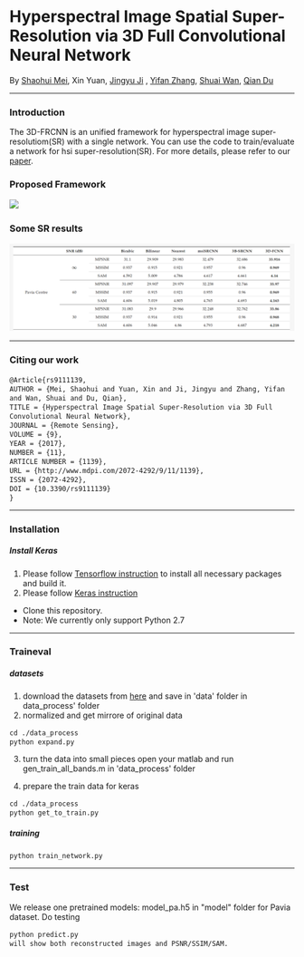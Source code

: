 # Hyperspectral Image Spatial Super-Resolution via 3D Full Convolutional Neural Network

By [Shaohui Mei](http://teacher.nwpu.edu.cn/en/meishaohui.html), Xin Yuan, [Jingyu Ji](https://github.com/JiJingYu) , [Yifan Zhang](http://teacher.nwpu.edu.cn/en/zhangyifan.html), [Shuai Wan](http://teacher.nwpu.edu.cn/en/wanshuai.html), [Qian Du](http://my.ece.msstate.edu/faculty/du/) 

---
### Introduction

The 3D-FRCNN is an unified framework for hyperspectral image super-resolutiom(SR) with a single network. You can use the code to train/evaluate a network for hsi super-resolution(SR). For more details, please refer to our [paper](http://www.mdpi.com/2072-4292/9/11/1139/htm).

### Proposed Framework
![](./figure/Proposed_Framework.png) 

### Some SR results 
![](./figure/Some_SR_results.png) 

---
### Citing our work
```
@Article{rs9111139,
AUTHOR = {Mei, Shaohui and Yuan, Xin and Ji, Jingyu and Zhang, Yifan and Wan, Shuai and Du, Qian},
TITLE = {Hyperspectral Image Spatial Super-Resolution via 3D Full Convolutional Neural Network},
JOURNAL = {Remote Sensing},
VOLUME = {9},
YEAR = {2017},
NUMBER = {11},
ARTICLE NUMBER = {1139},
URL = {http://www.mdpi.com/2072-4292/9/11/1139},
ISSN = {2072-4292},
DOI = {10.3390/rs9111139}
}
```
---
### Installation
##### Install Keras
1. Please follow [Tensorflow instruction](https://github.com/tensorflow/tensorflow) to install all necessary packages and build it.
2. Please follow [Keras instruction](https://github.com/keras-team/keras)

- Clone this repository. 
 - Note: We currently only support Python 2.7 

---
### Traineval

#####  datasets
1. download the datasets from [here](https://pan.baidu.com/s/1skW6MPv) and save in 'data' folder in data_process' folder
2. normalized and get mirrore of original data
```Shell
cd ./data_process
python expand.py
```
3. turn the data into small pieces
open your matlab and run gen_train_all_bands.m in 'data_process' folder

4. prepare the train data for keras
```Shell
cd ./data_process
python get_to_train.py
```
##### training
```Shell
python train_network.py
```
---
### Test

We release one pretrained models: model_pa.h5 in "model" folder for Pavia dataset. 
Do testing 
```Shell
python predict.py
will show both reconstructed images and PSNR/SSIM/SAM.

